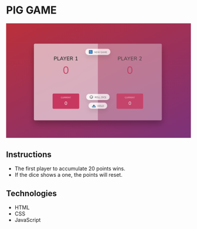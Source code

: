 # PIG GAME

![Image Name](1.png)

## Instructions

- The first player to accumulate 20 points wins.
- If the dice shows a one, the points will reset.

## Technologies

- HTML
- CSS
- JavaScript
